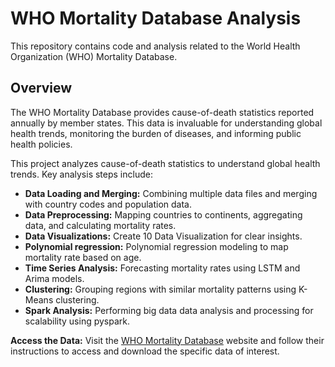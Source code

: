 # WHO Mortality Database Analysis

This repository contains code and analysis related to the World Health Organization (WHO) Mortality Database.

## Overview

The WHO Mortality Database provides cause-of-death statistics reported annually by member states. This data is invaluable for understanding global health trends, monitoring the burden of diseases, and informing public health policies.

This project analyzes cause-of-death statistics to understand global health trends. Key analysis steps include:

* **Data Loading and Merging:** Combining multiple data files and merging with country codes and population data.
* **Data Preprocessing:** Mapping countries to continents, aggregating data, and calculating mortality rates.
* **Data Visualizations:** Create 10 Data Visualization for clear insights.
* **Polynomial regression:** Polynomial regression modeling to map mortality rate based on age.
* **Time Series Analysis:** Forecasting mortality rates using LSTM and Arima models.
* **Clustering:** Grouping regions with similar mortality patterns using K-Means clustering.
* **Spark Analysis:** Performing big data data analysis and processing for scalability using pyspark.

**Access the Data:** Visit the [WHO Mortality Database](https://www.who.int/data/data-collection-tools/who-mortality-database) website and follow their instructions to access and download the specific data of interest.
